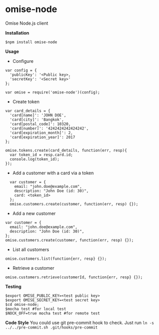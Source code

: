 omise-node
=========

Omise Node.js client

**Installation**
```
$npm install omise-node
```

**Usage**

 - Configure
```
var config = {
  'publicKey': '<Public key>,
  'secretKey': '<Secret key>'
};

var omise = require('omise-node')(config);
```

 - Create token

```
var card_details = {
  'card[name]': 'JOHN DOE',
  'card[city]': 'Bangkok',
  'card[postal_code]': 10320,
  'card[number]': '4242424242424242',
  'card[expiration_month]': 2,
  'card[expiration_year]': 2017
};

omise.tokens.create(card_details, function(err, resp){
  var token_id = resp.card.id;
  console.log(token_id);
});
```

- Add a customer with a card via a token

```
  var customer = {
    email: "john.doe@example.com",
    description: "John Doe (id: 30)",
    card: <token_id>
  };
  omise.customers.create(customer, function(err, resp) {});
```

- Add a new customer

```
var customer = {
  email: "john.doe@example.com",
  description: "John Doe (id: 30)",
};
omise.customers.create(customer, function(err, resp) {});
```

- List all customers

```
omise.customers.list(function{err, resp} {});
```

- Retrieve a customer

```
omise.customers.retrieve(customerId, function{err, resp} {});
```
**Testing**
```
$export OMISE_PUBLIC_KEY=<test public key>
$export OMISE_SECRET_KEY=<test secret key>
$cd omise-node;
$mocha test #for local test
$NOCK_OFF=true mocha test #for remote test
```

**Code Style**
You could use git pre-commit hook to check.
Just run `ln -s ../../pre-commit.sh .git/hooks/pre-commit`
